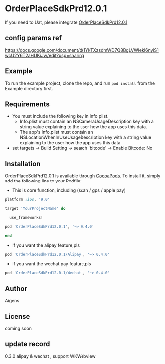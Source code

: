 # OrderPlaceSdkPrd12.0.1

If you need to Uat, please integrate [OrderPlaceSdkPrd12.0.1
](https://github.com/AigensTechnology/OrderPlaceSdkPrd12.0.1)

## config params ref

https://docs.google.com/document/d/1YkTXzsdmWD7Q8BgLVWlekI6nyiS1wcU2Y6T2aHUKiJw/edit?usp=sharing

## Example

To run the example project, clone the repo, and run `pod install` from the Example directory first.

## Requirements
* You must include the following key in info plist.
	- Info.plist must contain an NSCameraUsageDescription key with a string value explaining to the user how the app uses this data.
	- The app's Info.plist must contain an NSLocationWhenInUseUsageDescription key with a string value explaining to the user how the app uses this data
* set targets -> Build Setting -> search 'bitcode' -> Enable Bitcode: No
## Installation

OrderPlaceSdkPrd12.0.1 is available through [CocoaPods](https://cocoapods.org). To install
it, simply add the following line to your Podfile:

* This is core function, including (scan / gps / apple pay)

```ruby
platform :ios, '9.0'

target 'YourProjectName' do

  use_frameworks!

pod 'OrderPlaceSdkPrd12.0.1', '~> 0.4.0'

end

```

* If you want the alipay feature,pls

```rb
pod 'OrderPlaceSdkPrd12.0.1/Alipay', '~> 0.4.0'
```
* If you want the wechat pay feature,pls

```rb
pod 'OrderPlaceSdkPrd12.0.1/Wechat', '~> 0.4.0'
```

## Author

Aigens

## License

coming soon


## update record

0.3.0
alipay & wechat , support WKWebview


